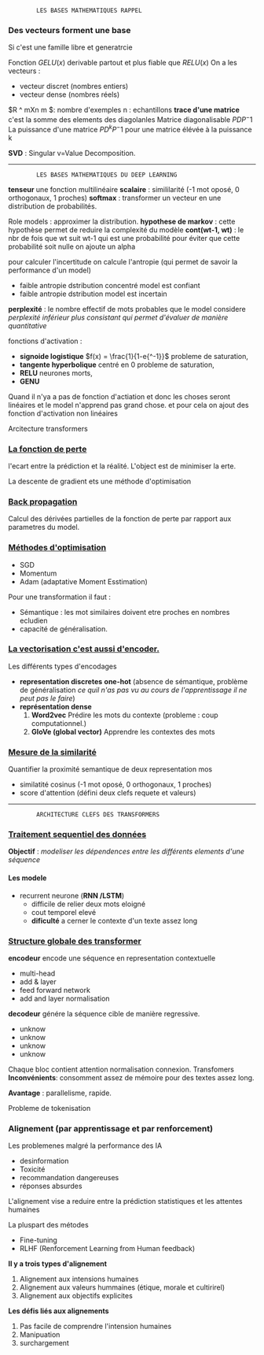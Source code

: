 			LES BASES MATHEMATIQUES RAPPEL


### Des vecteurs forment une base
Si c'est une famille libre et generatrcie

Fonction $GELU(x)$ derivable partout et plus fiable que $RELU(x)$
On a les vecteurs :
- vecteur discret (nombres entiers)
- vecteur dense (nombres réels)

$R ^ mXn m $: nombre d'exemples
		n : echantillons
**trace d'une matrice** c'est la somme des elements des diagolanles
Matrice diagonalisable $PDP^-1$
La puissance d'une matrice $PD^kP^-1$ pour une matrice élévée à la puissance k

**SVD** : Singular v=Value Decomposition.



***
			LES BASES MATHEMATIQUES DU DEEP LEARNING

**tenseur** une fonction multilinéaire
**scalaire** : simililarité (-1 mot oposé, 0 orthogonaux, 1 proches)
**softmax** : transformer un vecteur en une distribution de probabilités.

Role models : approximer la distribution.
**hypothese de markov** : cette hypothèse permet de reduire la complexité du modèle
**cont(wt-1, wt)** : le nbr de fois que wt suit wt-1 qui est une probabilité
pour éviter que cette probabilité soit nulle on ajoute un alpha

pour calculer l'incertitude on calcule l'antropie (qui permet de savoir la performance d'un model)
- faible antropie dstribution concentré model est confiant
- faible antropie dstribution model est incertain

**perplexité** : le nombre effectif de mots probables que le model considere 
_perplexité inférieur plus consistant qui permet d'évaluer de manière quantitative_

fonctions d'activation :
- **signoide logistique** $f(x) = \frac{1}{1-e{^-1}}$ probleme de saturation,
- **tangente hyperbolique** centré en 0 probleme de saturation,
- **RELU** neurones morts,
- **GENU**

Quand il n'ya a pas de fonction d'actiation et donc les choses seront linéaires et le model n'apprend pas grand chose. et pour cela on ajout des fonction d'activation non linéaires

Arcitecture transformers
### <u>La fonction de perte </u>
l'ecart entre la prédiction et la réalité. L'object est de minimiser la erte.

La descente de gradient ets une méthode d'optimisation

### <u> Back propagation </u>
Calcul des dérivées partielles de la fonction de perte par rapport aux parametres du model.

### <u> Méthodes d'optimisation </u>
- SGD
- Momentum
- Adam (adaptative Moment Esstimation)

Pour une transformation il faut :
- Sémantique : les mot similaires doivent etre proches en nombres ecludien
- capacité de généralisation.

### <u>La vectorisation c'est aussi d'encoder.</u>
Les différents types d'encodages
- **representation discretes**
  **one-hot** (absence de sémantique, problème de généralisation _ce quil n'as pas vu au cours de l'apprentissage il ne peut pas le faire_)
- **représentation dense** 
  1. **Word2vec**
   Prédire les mots du contexte (probleme : coup computationnel.)
  2. **GloVe (global vector)**
   Apprendre les contextes des mots

### <u>Mesure de la similarité </u>

Quantifier la proximité semantique de deux representation mos
- similatité cosinus (-1 mot oposé, 0 orthogonaux, 1 proches)
- score d'attention (défini deux clefs requete et valeurs)



***
			ARCHITECTURE CLEFS DES TRANSFORMERS

			
### <u>Traitement sequentiel des données</u>
**Objectif** : _modeliser les dépendences entre les différents elements d'une séquence_
#### Les modele
- recurrent neurone (**RNN /LSTM**)
  - difficile de relier deux mots eloigné
  - cout temporel elevé
  - **dificulté** a cerner le contexte d'un texte assez long

### <u>Structure globale des transformer</u>

**encodeur** encode une séquence en representation contextuelle
- multi-head
- add & layer
- feed forward network
- add and layer normalisation
  
**decodeur** génére la séquence cible de manière regressive.
- unknow
- unknow
- unknow
- unknow

Chaque bloc contient attention normalisation connexion.
Transfomers
**Inconvénients**: consomment assez de mémoire pour des textes assez long.

**Avantage** : parallelisme, rapide.

Probleme de tokenisation 

### Alignement (par apprentissage et par renforcement)

Les problemenes malgré la performance des IA
- desinformation
- Toxicité
- recommandation dangereuses
- réponses absurdes

L'alignement vise a reduire entre la prédiction statistiques et les attentes humaines

La pluspart des métodes 
- Fine-tuning
- RLHF (Renforcement Learning from Human feedback)


**Il y a trois types d'alignement**
1. Alignement aux intensions humaines
2. Alignement aux valeurs hummaines (étique, morale et cultirirel)
3. Alignement aux objectifs explicites

**Les défis liés aux alignements**
1. Pas facile de comprendre l'intension humaines
2. Manipuation
3. surchargement